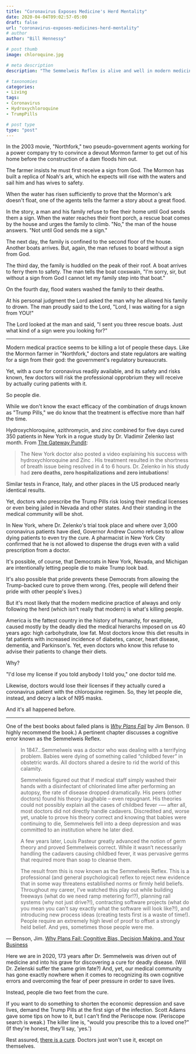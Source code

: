 ```yaml
---
title: "Coronavirus Exposes Medicine's Herd Mentality"
date: 2020-04-04T09:02:57-05:00
draft: false
url: "coronavirus-exposes-medicines-herd-mentality"
# author
author: "Bill Hennessy"

# post thumb
image: chloroquine.jpg

# meta description
description: "The Semmelweis Reflex is alive and well in modern medicine"

# taxonomies
categories: 
- Living
tags:
- Coronavirus
- Hydroxychloroquine
- TrumpPills

# post type
type: "post"
---
```


In the 2003 movie, "Northfork," two pseudo-government agents working for a power company try to convince a devout Mormon farmer to get out of his home before the construction of a dam floods him out. 

The farmer insists he must first receive a sign from God. The Mormon has built a replica of Noah's ark, which he expects will rise with the waters and sail him and has wives to safety. 

When the water has risen sufficiently to prove that the Mormon's ark doesn't float, one of the agents tells the farmer a story about a great flood. 

In the story, a man and his family refuse to flee their home until God sends them a sign. When the water reaches their front porch, a rescue boat comes by the house and urges the family to climb. "No," the man of the house answers. "Not until God sends me a sign."

The next day, the family is confined to the second floor of the house. Another boats arrives. But, again, the man refuses to board without a sign from God.

The third day, the family is huddled on the peak of their roof. A boat arrives to ferry them to safety. The man tells the boat coxswain, "I'm sorry, sir, but without a sign from God I cannot let my family step into that boat."

On the fourth day, flood waters washed the family to their deaths.

At his personal judgment the Lord asked the man why he allowed his family to drown. The man proudly said to the Lord, "Lord, I was waiting for a sign from YOU!" 

The Lord looked at the man and said, "I sent you three rescue boats. Just what kind of a sign were you looking for?"

---

Modern medical practice seems to be killing a lot of people these days. Like the Mormon farmer in "Northfork," doctors and state regulators are waiting for a sign from their god: the government's regulatory bureaucrats. 

Yet, with a cure for coronavirus readily available, and its safety and risks known, few doctors will risk the professional opprobrium they will receive by actually curing patients with it. 

So people die. 

While we don't know the exact efficacy of the combination of drugs known as "Trump Pills," we do know that the treatment is effective more than half the time. 

Hydroxychloroquine, azithromycin, and zinc combined for five days cured 350 patients in New York in a rogue study by Dr. Vladimir Zelenko last month. From [The Gateway Pundit](https://www.thegatewaypundit.com/2020/03/update-dr-zelenko-has-now-treated-699-coronavirus-patients-with-100-success-rate-using-hydroxychloroquine-zinc-and-z-pak/):

> The New York doctor also posted a video explaining his success with hydroxychloroquine and Zinc .  His treatment resulted in the shortness of breath issue being resolved in 4 to 6 hours.  Dr. Zelenko in his study had **zero deaths, zero hospitalizations and zero intubations**!

Similar tests in France, Italy, and other places in the US produced nearly identical results. 

Yet, doctors who prescribe the Trump Pills risk losing their medical licenses or even being jailed in Nevada and other states. And their standing in the medical community will be shot.

In New York, where Dr. Zelenko's trial took place and where over 3,000 coronavirus patients have died, Governor Andrew Cuomo refuses to allow dying patients to even try the cure. A pharmacist in New York City confirmed that he is not allowed to dispense the drugs even with a valid prescription from a doctor. 

It's possible, of course, that Democrats in New York, Nevada, and Michigan are intentionally letting people die to make Trump look bad.

It's also possible that pride prevents these Democrats from allowing the Trump-backed cure to prove them wrong. (Yes, people will defend their pride with other people's lives.)

But it's most likely that the modern medicine practice of always and only following the herd (which isn't really that modern) is what's killing people. 

America is the fattest country in the history of humanity, for example, caused mostly by the deadly died the medical hierarchs imposed on us 40 years ago: high carbohydrate, low fat. Most doctors know this diet results in fat patients with increased incidence of diabetes, cancer, heart disease, dementia, and Parkinson's. Yet, even doctors who know this refuse to advise their patients to change their diets. 

Why?

"I'd lose my license if you told anybody I told you," one doctor told me. 

Likewise, doctors would lose their licenses if they actually cured a coronavirus patient with the chloroquine regimen. So, they let people die, instead, and decry a lack of N95 masks. 

And it's all happened before.

---

One of the best books about failed plans is [*Why Plans Fail*](https://www.amazon.com/Why-Plans-Fail-Business-MemeMachine/dp/0989081222/ref=sr_1_1_sspa?dchild=1&keywords=why+plans+fail&qid=1586011609&sr=8-1-spons&psc=1&spLa=ZW5jcnlwdGVkUXVhbGlmaWVyPUEyOE1TVkdMREozWEJNJmVuY3J5cHRlZElkPUFCMTNXQzhIR0ZURU0mZW5jcnlwdGVkQWRJZD1BMDAwNDc4NTEzOVM4V1FOOU9BNVUmd2lkZ2V0TmFtZT1zcF9hdGYmYWN0aW9uPWNsaWNrUmVkaXJlY3QmZG9Ob3RMb2dDbGljaz10cnVl) by Jim Benson. (I highly recommend the book.) A pertinent chapter discusses a cognitive error known as the Semmelweis Reflex. 

> In 1847...Semmelweis was a doctor who was dealing with a terrifying problem. Babies were dying of something called “childbed fever” in obstetric wards. All doctors shared a desire to rid the world of this calamity.
>  
> Semmelweis figured out that if medical staff simply washed their hands with a disinfectant of chlorinated lime after performing an autopsy, the rate of disease dropped dramatically. His peers (other doctors) found his theory laughable – even repugnant. His theories could not possibly explain all the cases of childbed fever -— after all, most doctors did not directly handle cadavers. Discredited and, worse yet, unable to prove his theory correct and knowing that babies were continuing to die, Semmelweis fell into a deep depression and was committed to an institution where he later died. 
> 
> A few years later, Louis Pasteur greatly advanced the notion of germ theory and proved Semmelweis correct. While it wasn’t necessarily handling the cadavers causing childbed fever, it was pervasive germs that required more than soap to cleanse them. 
> 
> The result from this is now known as the Semmelweis Reflex. This is a professional (and general psychological) reflex to reject new evidence that in some way threatens established norms or firmly held beliefs. Throughout my career, I’ve watched this play out while building freeways (what do we need ramp metering for!?), planning rail systems (why not just drive?!), contracting software projects (what do you mean you can't say exactly what the software will look like?!), and introducing new process ideas (creating tests first is a waste of time!). People require an extremely high level of proof to offset a strongly held belief. And yes, sometimes those people were me.

— Benson, Jim. [Why Plans Fail: Cognitive Bias, Decision Making, and Your Business](https://www.amazon.com/Why-Plans-Fail-Business-MemeMachine/dp/0989081222/ref=sr_1_1_sspa?dchild=1&keywords=why+plans+fail&qid=1586011609&sr=8-1-spons&psc=1&spLa=ZW5jcnlwdGVkUXVhbGlmaWVyPUEyOE1TVkdMREozWEJNJmVuY3J5cHRlZElkPUFCMTNXQzhIR0ZURU0mZW5jcnlwdGVkQWRJZD1BMDAwNDc4NTEzOVM4V1FOOU9BNVUmd2lkZ2V0TmFtZT1zcF9hdGYmYWN0aW9uPWNsaWNrUmVkaXJlY3QmZG9Ob3RMb2dDbGljaz10cnVl) 

Here we are in 2020, 173 years after Dr. Semmelweis was driven out of medicine and into his grave for discovering a cure for deadly disease. (Will Dr. Zelenski suffer the same grim fate?) And, yet, our medical community has gone exactly nowhere when it comes to recognizing its own cognitive errors and overcoming the fear of peer pressure in order to save lives. 

Instead, people die two feet from the cure. 

If you want to do something to shorten the economic depression and save lives, demand the Trump Pills at the first sign of the infection. Scott Adams gave some tips on how to it, but I can't find the Periscope now. (Periscope search is weak.) The killer line is, "would you prescribe this to a loved one?" (If they're honest, they'll say, 'yes.')

Rest assured, [there is a cure](https://www.washingtontimes.com/news/2020/apr/2/hydroxychloroquine-rated-most-effective-therapy-do/). Doctors just won't use it, except on themselves.

